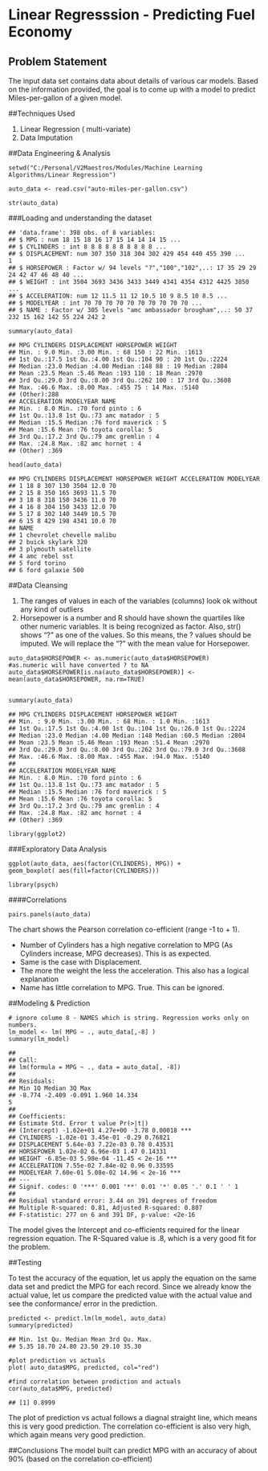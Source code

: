 # Linear Regresssion - Predicting Fuel Economy

## Problem Statement
The input data set contains data about details of various car models. Based on the information provided, the
goal is to come up with a model to predict Miles-per-gallon of a given model.

##Techniques Used
1. Linear Regression ( multi-variate)
2. Data Imputation

##Data Engineering & Analysis
```{r}
setwd("C:/Personal/V2Maestros/Modules/Machine Learning Algorithms/Linear Regression")

auto_data <- read.csv("auto-miles-per-gallon.csv")

str(auto_data)
```

###Loading and understanding the dataset
```
## 'data.frame': 398 obs. of 8 variables:
## $ MPG : num 18 15 18 16 17 15 14 14 14 15 ...
## $ CYLINDERS : int 8 8 8 8 8 8 8 8 8 8 ...
## $ DISPLACEMENT: num 307 350 318 304 302 429 454 440 455 390 ...
1
## $ HORSEPOWER : Factor w/ 94 levels "?","100","102",..: 17 35 29 29 24 42 47 46 48 40 ...
## $ WEIGHT : int 3504 3693 3436 3433 3449 4341 4354 4312 4425 3850 ...
## $ ACCELERATION: num 12 11.5 11 12 10.5 10 9 8.5 10 8.5 ...
## $ MODELYEAR : int 70 70 70 70 70 70 70 70 70 70 ...
## $ NAME : Factor w/ 305 levels "amc ambassador brougham",..: 50 37 232 15 162 142 55 224 242 2 
```
```{r}
summary(auto_data)
```
```
## MPG CYLINDERS DISPLACEMENT HORSEPOWER WEIGHT
## Min. : 9.0 Min. :3.00 Min. : 68 150 : 22 Min. :1613
## 1st Qu.:17.5 1st Qu.:4.00 1st Qu.:104 90 : 20 1st Qu.:2224
## Median :23.0 Median :4.00 Median :148 88 : 19 Median :2804
## Mean :23.5 Mean :5.46 Mean :193 110 : 18 Mean :2970
## 3rd Qu.:29.0 3rd Qu.:8.00 3rd Qu.:262 100 : 17 3rd Qu.:3608
## Max. :46.6 Max. :8.00 Max. :455 75 : 14 Max. :5140
## (Other):288
## ACCELERATION MODELYEAR NAME
## Min. : 8.0 Min. :70 ford pinto : 6
## 1st Qu.:13.8 1st Qu.:73 amc matador : 5
## Median :15.5 Median :76 ford maverick : 5
## Mean :15.6 Mean :76 toyota corolla: 5
## 3rd Qu.:17.2 3rd Qu.:79 amc gremlin : 4
## Max. :24.8 Max. :82 amc hornet : 4
## (Other) :369
```
```{r}
head(auto_data)
```
```
## MPG CYLINDERS DISPLACEMENT HORSEPOWER WEIGHT ACCELERATION MODELYEAR
## 1 18 8 307 130 3504 12.0 70
## 2 15 8 350 165 3693 11.5 70
## 3 18 8 318 150 3436 11.0 70
## 4 16 8 304 150 3433 12.0 70
## 5 17 8 302 140 3449 10.5 70
## 6 15 8 429 198 4341 10.0 70
## NAME
## 1 chevrolet chevelle malibu
## 2 buick skylark 320
## 3 plymouth satellite
## 4 amc rebel sst
## 5 ford torino
## 6 ford galaxie 500
```
##Data Cleansing
1. The ranges of values in each of the variables (columns) look ok without any kind of outliers
2. Horsepower is a number and R should have shown the quartiles like other numeric variables. It is being
recognized as factor. Also, str() shows “?” as one of the values. So this means, the ? values should be
imputed. We will replace the “?” with the mean value for Horsepower.

```{r}
auto_data$HORSEPOWER <- as.numeric(auto_data$HORSEPOWER)
#as.numeric will have converted ? to NA
auto_data$HORSEPOWER[is.na(auto_data$HORSEPOWER)] <- mean(auto_data$HORSEPOWER, na.rm=TRUE)


summary(auto_data)
```
```
## MPG CYLINDERS DISPLACEMENT HORSEPOWER WEIGHT
## Min. : 9.0 Min. :3.00 Min. : 68 Min. : 1.0 Min. :1613
## 1st Qu.:17.5 1st Qu.:4.00 1st Qu.:104 1st Qu.:26.0 1st Qu.:2224
## Median :23.0 Median :4.00 Median :148 Median :60.5 Median :2804
## Mean :23.5 Mean :5.46 Mean :193 Mean :51.4 Mean :2970
## 3rd Qu.:29.0 3rd Qu.:8.00 3rd Qu.:262 3rd Qu.:79.0 3rd Qu.:3608
## Max. :46.6 Max. :8.00 Max. :455 Max. :94.0 Max. :5140
##
## ACCELERATION MODELYEAR NAME
## Min. : 8.0 Min. :70 ford pinto : 6
## 1st Qu.:13.8 1st Qu.:73 amc matador : 5
## Median :15.5 Median :76 ford maverick : 5
## Mean :15.6 Mean :76 toyota corolla: 5
## 3rd Qu.:17.2 3rd Qu.:79 amc gremlin : 4
## Max. :24.8 Max. :82 amc hornet : 4
## (Other) :369
```
```{r}
library(ggplot2)
```
###Exploratory Data Analysis


```{r}
ggplot(auto_data, aes(factor(CYLINDERS), MPG)) +
geom_boxplot( aes(fill=factor(CYLINDERS)))
```
```{r}
library(psych)
```

####Correlations

```{r}
pairs.panels(auto_data)
```

The chart shows the Pearson correlation co-efficient
(range -1 to + 1).
* Number of Cylinders has a high negative correlation to MPG (As Cylinders increase, MPG decreases).
This is as expected.
* Same is the case with Displacement.
* The more the weight the less the acceleration. This also has a logical explanation
* Name has little correlation to MPG. True. This can be ignored.

##Modeling & Prediction
```{r}
# ignore colume 8 - NAMES which is string. Regression works only on numbers.
lm_model <- lm( MPG ~ ., auto_data[,-8] )
summary(lm_model)
```
```
##
## Call:
## lm(formula = MPG ~ ., data = auto_data[, -8])
##
## Residuals:
## Min 1Q Median 3Q Max
## -8.774 -2.409 -0.091 1.960 14.334
5
##
## Coefficients:
## Estimate Std. Error t value Pr(>|t|)
## (Intercept) -1.62e+01 4.27e+00 -3.78 0.00018 ***
## CYLINDERS -1.02e-01 3.45e-01 -0.29 0.76821
## DISPLACEMENT 5.64e-03 7.22e-03 0.78 0.43531
## HORSEPOWER 1.02e-02 6.96e-03 1.47 0.14331
## WEIGHT -6.85e-03 5.98e-04 -11.45 < 2e-16 ***
## ACCELERATION 7.55e-02 7.84e-02 0.96 0.33595
## MODELYEAR 7.60e-01 5.08e-02 14.96 < 2e-16 ***
## ---
## Signif. codes: 0 '***' 0.001 '**' 0.01 '*' 0.05 '.' 0.1 ' ' 1
##
## Residual standard error: 3.44 on 391 degrees of freedom
## Multiple R-squared: 0.81, Adjusted R-squared: 0.807
## F-statistic: 277 on 6 and 391 DF, p-value: <2e-16
```
The model gives the Intercept and co-efficients required for the linear regression equation. The R-Squared
value is .8, which is a very good fit for the problem.

##Testing

To test the accuracy of the equation, let us apply the equation on the same data set and predict the MPG
for each record. Since we already know the actual value, let us compare the predicted value with the actual
value and see the conformance/ error in the prediction.

```{r}
predicted <- predict.lm(lm_model, auto_data)
summary(predicted)
```
```
## Min. 1st Qu. Median Mean 3rd Qu. Max.
## 5.35 18.70 24.80 23.50 29.10 35.30
```
```{r}
#plot prediction vs actuals
plot( auto_data$MPG, predicted, col="red")
```

```{r}
#find correlation between prediction and actuals
cor(auto_data$MPG, predicted)
```
```
## [1] 0.8999
```
The plot of prediction vs actual follows a diagnal straight line, which means this is very good prediction. The
correlation co-efficient is also very high, which again means very good prediction.

##Conclusions
The model built can predict MPG with an accuracy of about 90% (based on the correlation co-efficient)
